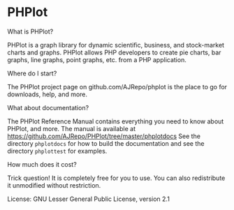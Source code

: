 # PHPlot

What is PHPlot?

PHPlot is a graph library for dynamic scientific, business, and stock-market charts and graphs. 
PHPlot allows PHP developers to create pie charts, bar graphs, line graphs, point graphs, etc. from a 
PHP application.

Where do I start?

The PHPlot project page on github.com/AJRepo/phplot is the place to go for downloads, help, and more.

What about documentation?

The PHPlot Reference Manual contains everything you need to know about PHPlot, and more. 
The manual is available at https://github.com/AJRepo/PHPlot/tree/master/phplotdocs
See the directory `phplotdocs` for how to build the documentation and see the directory `phplottest` for examples.

How much does it cost?

Trick question! It is completely free for you to use. You can also redistribute it unmodified without restriction. 

License: GNU Lesser General Public License, version 2.1
